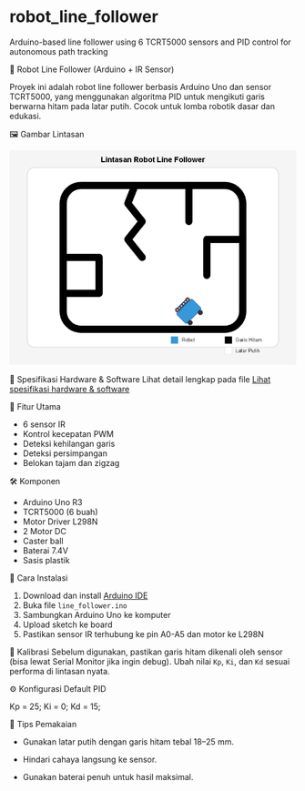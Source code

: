 # robot_line_follower
Arduino-based line follower using 6 TCRT5000 sensors and PID control for autonomous path tracking

🤖 Robot Line Follower (Arduino + IR Sensor)

Proyek ini adalah robot line follower berbasis Arduino Uno dan sensor TCRT5000, yang menggunakan algoritma PID untuk mengikuti garis berwarna hitam pada latar putih. Cocok untuk lomba robotik dasar dan edukasi.

🖼️ Gambar Lintasan























![alt text](https://github.com/cyberforge-sec/robot_line_follower/blob/main/robot%20line%20follower/Gambar%20Lintasan.png?raw=true)

🔧 Spesifikasi Hardware & Software
Lihat detail lengkap pada file [Lihat spesifikasi hardware & software](https://github.com/cyberforge-sec/robot_line_follower/blob/main/robot%20line%20follower/spesifikasi.txt)

🧠 Fitur Utama
- 6 sensor IR
- Kontrol kecepatan PWM
- Deteksi kehilangan garis
- Deteksi persimpangan
- Belokan tajam dan zigzag

🛠️ Komponen
- Arduino Uno R3
- TCRT5000 (6 buah)
- Motor Driver L298N
- 2 Motor DC
- Caster ball
- Baterai 7.4V
- Sasis plastik

🚀 Cara Instalasi
1. Download dan install [Arduino IDE](https://www.arduino.cc/en/software)
2. Buka file `line_follower.ino`
3. Sambungkan Arduino Uno ke komputer
4. Upload sketch ke board
5. Pastikan sensor IR terhubung ke pin A0-A5 dan motor ke L298N

📐 Kalibrasi
Sebelum digunakan, pastikan garis hitam dikenali oleh sensor (bisa lewat Serial Monitor jika ingin debug). Ubah nilai `Kp`, `Ki`, dan `Kd` sesuai performa di lintasan nyata.

⚙️ Konfigurasi Default PID

Kp = 25;
Ki = 0;
Kd = 15;

🧪 Tips Pemakaian
- Gunakan latar putih dengan garis hitam tebal 18–25 mm.

- Hindari cahaya langsung ke sensor.

- Gunakan baterai penuh untuk hasil maksimal.
